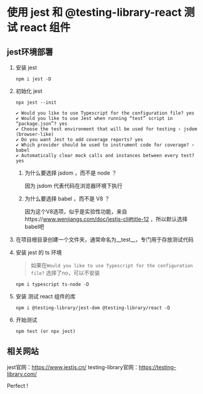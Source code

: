 # 使用 jest 和 @testing-library-react 测试 react 组件
## jest环境部署
1. 安装 jest

   `npm i jest -D`
2. 初始化 jest

   `npx jest --init`

    ```
    ✔ Would you like to use Typescript for the configuration file? yes
    ✔ Would you like to use Jest when running “test” script in “package.json”? yes
    ✔ Choose the test environment that will be used for testing › jsdom (browser-like)
    ✔ Do you want Jest to add coverage reports? yes
    ✔ Which provider should be used to instrument code for coverage? › babel
    ✔ Automatically clear mock calls and instances between every test? yes
    ```
    1. 为什么要选择 jsdom ，而不是 node ？
    
       因为 jsdom 代表代码在浏览器环境下执行

    2. 为什么要选择 babel ，而不是 V8 ？

       因为这个V8选项，似乎是实验性功能，来自https://www.wenjiangs.com/doc/jestjs-cli#title-12 ，所以默认选择babel吧

3. 在项目根目录创建一个文件夹，通常命名为__test__，专门用于存放测试代码

4. 安装 jest 的 ts 环境
   > 如果在`Would you like to use Typescript for the configuration file?` 选择了no，可以不安装
   
   `npm i typescript ts-node -D`

5. 安装 测试 react 组件的库

   `npm i @testing-library/jest-dom @testing-library/react -D`

6. 开始测试

   `npm test (or npx jest)`
   
## 相关网站
jest官网：https://www.jestjs.cn/
testing-library官网：https://testing-library.com/

Perfect !
